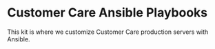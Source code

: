 # Customer Care Ansible Playbooks
This kit is where we customize Customer Care production servers with Ansible.
